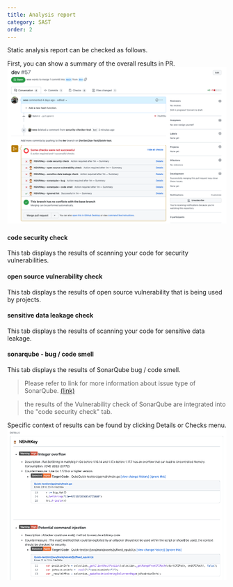 ```yaml
---
title: Analysis report
category: SAST
order: 2
---
```


Static analysis report can be checked as follows.

First, you can show a summary of the overall results in PR.
![](../../images/static-result.png)

#### code security check
This tab displays the results of scanning your code for security vulnerabilities.

#### open source vulnerability check
This tab displays the results of open source vulnerability that is being used by projects.

#### sensitive data leakage check
This tab displays the results of scanning your code for sensitive data leakage.

#### sonarqube - bug / code smell
This tab displays the results of SonarQube bug / code smell.

> Please refer to link for more information about issue type of SonarQube. [(link)](https://docs.sonarqube.org/latest/user-guide/issues/)

> the results of the Vulnerability check of SonarQube are integrated into the "code security check" tab.

Specific context of results can be found by clicking Details or Checks menu.
![](../../images/static-result-detail.png)
